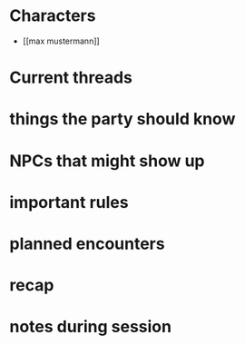 # Characters
- [[max mustermann]]

# Current threads

# things the party should know

# NPCs that might show up 

# important rules

# planned encounters 

# recap

# notes during session